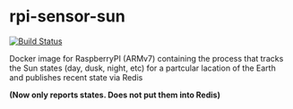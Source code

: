 # rpi-sensor-sun

[![Build Status](http://armbuilder.grechka.family:8081/api/badges/SmartHouseRpi/rpi-sensor-sun/status.svg)](http://armbuilder.grechka.family:8081/SmartHouseRpi/rpi-sensor-sun)

Docker image for RaspberryPI (ARMv7) containing the process that tracks the Sun states (day, dusk, night, etc) for a partcular lacation of the Earth and publishes recent state via Redis

**(Now only reports states. Does not put them into Redis)**


